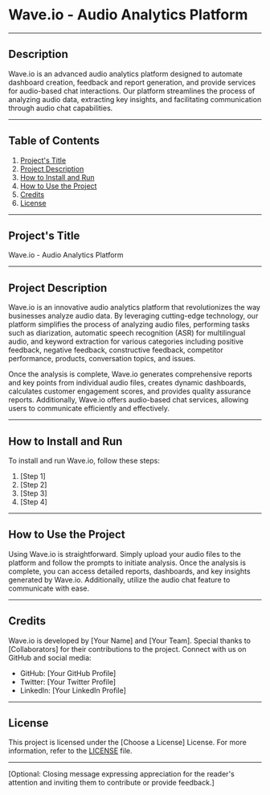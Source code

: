 # Wave.io - Audio Analytics Platform

---

## Description

Wave.io is an advanced audio analytics platform designed to automate dashboard creation, feedback and report generation, and provide services for audio-based chat interactions. Our platform streamlines the process of analyzing audio data, extracting key insights, and facilitating communication through audio chat capabilities.

---

## Table of Contents

1. [Project's Title](#projects-title)
2. [Project Description](#project-description)
3. [How to Install and Run](#how-to-install-and-run)
4. [How to Use the Project](#how-to-use-the-project)
5. [Credits](#credits)
6. [License](#license)

---

## Project's Title

Wave.io - Audio Analytics Platform

---

## Project Description

Wave.io is an innovative audio analytics platform that revolutionizes the way businesses analyze audio data. By leveraging cutting-edge technology, our platform simplifies the process of analyzing audio files, performing tasks such as diarization, automatic speech recognition (ASR) for multilingual audio, and keyword extraction for various categories including positive feedback, negative feedback, constructive feedback, competitor performance, products, conversation topics, and issues.

Once the analysis is complete, Wave.io generates comprehensive reports and key points from individual audio files, creates dynamic dashboards, calculates customer engagement scores, and provides quality assurance reports. Additionally, Wave.io offers audio-based chat services, allowing users to communicate efficiently and effectively.

---

## How to Install and Run

To install and run Wave.io, follow these steps:

1. [Step 1]
2. [Step 2]
3. [Step 3]
4. [Step 4]

---

## How to Use the Project

Using Wave.io is straightforward. Simply upload your audio files to the platform and follow the prompts to initiate analysis. Once the analysis is complete, you can access detailed reports, dashboards, and key insights generated by Wave.io. Additionally, utilize the audio chat feature to communicate with ease.

---

## Credits

Wave.io is developed by [Your Name] and [Your Team]. Special thanks to [Collaborators] for their contributions to the project. Connect with us on GitHub and social media:

- GitHub: [Your GitHub Profile]
- Twitter: [Your Twitter Profile]
- LinkedIn: [Your LinkedIn Profile]

---

## License

This project is licensed under the [Choose a License] License. For more information, refer to the [LICENSE](./LICENSE) file.

---

[Optional: Closing message expressing appreciation for the reader's attention and inviting them to contribute or provide feedback.]
